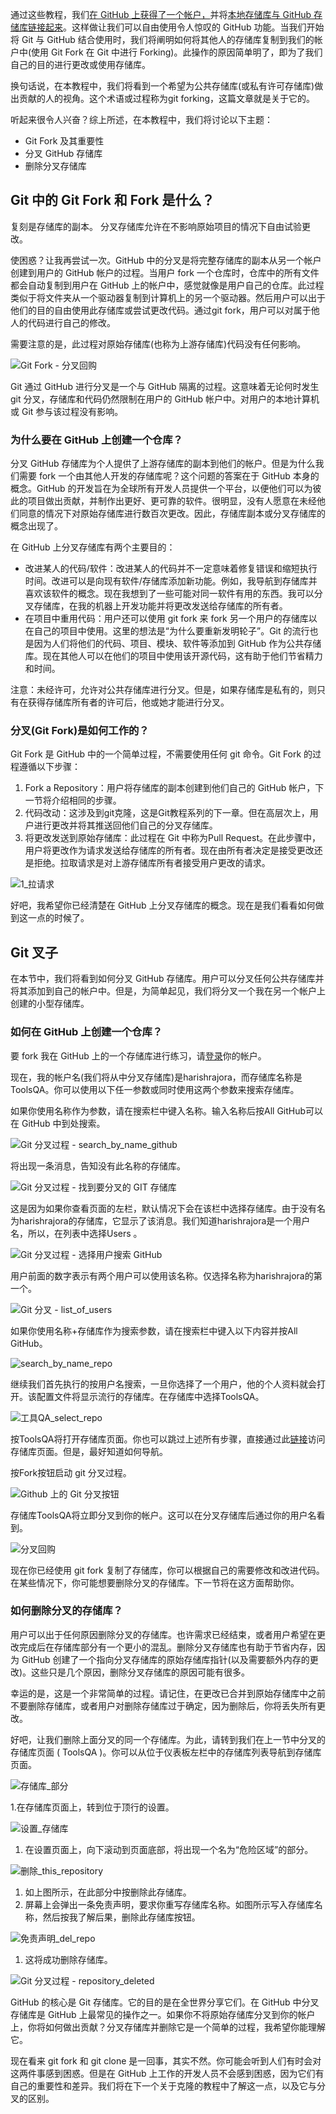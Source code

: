 通过这些教程，我们[在 GitHub 上获得了一个帐户，](https://www.toolsqa.com/git/how-to-create-github-account/)并将[本地存储库与 GitHub 存储库链接起来](https://www.toolsqa.com/git/create-github-repository/)。这样做让我们可以自由使用令人惊叹的 GitHub 功能。当我们开始将 Git 与 GitHub 结合使用时，我们将阐明如何将其他人的存储库复制到我们的帐户中(使用 Git Fork 在 Git 中进行 Forking)。此操作的原因简单明了，即为了我们自己的目的进行更改或使用存储库。

换句话说，在本教程中，我们将看到一个希望为公共存储库(或私有许可存储库)做出贡献的人的视角。这个术语或过程称为git forking，这篇文章就是关于它的。

听起来很令人兴奋？综上所述，在本教程中，我们将讨论以下主题：

-   Git Fork 及其重要性
-   分叉 GitHub 存储库
-   删除分叉存储库

## Git 中的 Git Fork 和 Fork 是什么？

复刻是存储库的副本。 分叉存储库允许在不影响原始项目的情况下自由试验更改。

使困惑？让我再尝试一次。GitHub 中的分叉是将完整存储库的副本从另一个帐户创建到用户的 GitHub 帐户的过程。当用户 fork 一个仓库时，仓库中的所有文件都会自动复制到用户在 GitHub 上的帐户中，感觉就像是用户自己的仓库。此过程类似于将文件夹从一个驱动器复制到计算机上的另一个驱动器。然后用户可以出于他们的目的自由使用此存储库或尝试更改代码。通过git fork，用户可以对属于他人的代码进行自己的修改。

需要注意的是，此过程对原始存储库(也称为上游存储库)代码没有任何影响。

![Git Fork - 分叉回购](https://www.toolsqa.com/gallery/Git/1.Git%20Fork%20-%20Fork%20a%20Repo.png)

Git 通过 GitHub 进行分叉是一个与 GitHub 隔离的过程。这意味着无论何时发生 git 分叉，存储库和代码仍然限制在用户的 GitHub 帐户中。对用户的本地计算机或 Git 参与该过程没有影响。

### 为什么要在 GitHub 上创建一个仓库？

分叉 GitHub 存储库为个人提供了上游存储库的副本到他们的帐户。但是为什么我们需要 fork 一个由其他人开发的存储库呢？这个问题的答案在于 GitHub 本身的概念。GitHub 的开发旨在为全球所有开发人员提供一个平台，以便他们可以为彼此的项目做出贡献，并制作出更好、更可靠的软件。很明显，没有人愿意在未经他们同意的情况下对原始存储库进行数百次更改。因此，存储库副本或分叉存储库的概念出现了。

在 GitHub 上分叉存储库有两个主要目的：

-   改进某人的代码/软件：改进某人的代码并不一定意味着修复错误和缩短执行时间。改进可以是向现有软件/存储库添加新功能。例如，我导航到存储库并喜欢该软件的概念。现在我想到了一些可能对同一软件有用的东西。我可以分叉存储库，在我的机器上开发功能并将更改发送给存储库的所有者。
-   在项目中重用代码：用户还可以使用 git fork 来 fork 另一个用户的存储库以在自己的项目中使用。这里的想法是“为什么要重新发明轮子”。Git 的流行也是因为人们将他们的代码、项目、模块、软件等添加到 GitHub 作为公共存储库。现在其他人可以在他们的项目中使用该开源代码，这有助于他们节省精力和时间。

注意：未经许可，允许对公共存储库进行分叉。但是，如果存储库是私有的，则只有在获得存储库所有者的许可后，他或她才能进行分叉。

### 分叉(Git Fork)是如何工作的？

Git Fork 是 GitHub 中的一个简单过程，不需要使用任何 git 命令。Git Fork 的过程遵循以下步骤：

1.  Fork a Repository：用户将存储库的副本创建到他们自己的 GitHub 帐户，下一节将介绍相同的步骤。
2.  代码改动：这涉及到git克隆，这是Git教程系列的下一章。但在高层次上，用户进行更改并将其推送回他们自己的分叉存储库。
3.  将更改发送到原始存储库：此过程在 Git 中称为Pull Request。在此步骤中，用户将更改作为请求发送给存储库的所有者。现在由所有者决定是接受更改还是拒绝。拉取请求是对上游存储库所有者接受用户更改的请求。

![1_拉请求](https://www.toolsqa.com/gallery/Git/2.1_Pull-Request.png)

好吧，我希望你已经清楚在 GitHub 上分叉存储库的概念。现在是我们看看如何做到这一点的时候了。

## Git 叉子

在本节中，我们将看到如何分叉 GitHub 存储库。用户可以分叉任何公共存储库并将其添加到自己的帐户中。但是，为简单起见，我们将分叉一个我在另一个帐户上创建的小型存储库。

### 如何在 GitHub 上创建一个仓库？

要 fork 我在 GitHub 上的一个存储库进行练习，请[登录](https://github.com/login)你的帐户。

现在，我的帐户名(我们将从中分叉存储库)是harishrajora，而存储库名称是ToolsQA。你可以使用以下任一参数或同时使用这两个参数来搜索存储库。

如果你使用名称作为参数，请在搜索栏中键入名称。输入名称后按All GitHub可以在 GitHub 中到处搜索。

![Git 分叉过程 - search_by_name_github](https://www.toolsqa.com/gallery/Git/3.Git%20Forking%20Process%20-%20search_by_name_github.png)

将出现一条消息，告知没有此名称的存储库。

![Git 分叉过程 - 找到要分叉的 GIT 存储库](https://www.toolsqa.com/gallery/Git/4.Git%20Forking%20Process%20-%20Find%20a%20GIT%20repo%20to%20fork.png)

这是因为如果你查看页面的左栏，默认情况下会在该栏中选择存储库。由于没有名为harishrajora的存储库，它显示了该消息。我们知道harishrajora是一个用户名，所以，在列表中选择Users 。

![Git 分叉过程 - 选择用户搜索 GitHub](https://www.toolsqa.com/gallery/Git/5.Git%20Forking%20Process%20-%20Select%20Users%20Search%20GitHub.png)

用户前面的数字表示有两个用户可以使用该名称。仅选择名称为harishrajora的第一个。

![Git 分叉 - list_of_users](https://www.toolsqa.com/gallery/Git/6.Git%20Forking%20-%20list_of_users.png)

如果你使用名称+存储库作为搜索参数，请在搜索栏中键入以下内容并按All GitHub。

![search_by_name_repo](https://www.toolsqa.com/gallery/Git/7.search_by_name_repo.png)

继续我们首先执行的按用户名搜索，一旦你选择了一个用户，他的个人资料就会打开。该配置文件将显示流行的存储库。在存储库中选择ToolsQA。

![工具QA_select_repo](https://www.toolsqa.com/gallery/Git/8.ToolsQA_select_repo.png)

按ToolsQA将打开存储库页面。你也可以跳过上述所有步骤，直接通过此[链接](https://github.com/harishrajora/ToolsQA)访问存储库页面。但是，最好知道如何导航。

按Fork按钮启动 git 分叉过程。

![Github 上的 Git 分叉按钮](https://www.toolsqa.com/gallery/Git/9.Git%20Forking%20button%20on%20Github.png)

存储库ToolsQA将立即分叉到你的帐户。这可以在分叉存储库后通过你的用户名看到。

![分叉回购](https://www.toolsqa.com/gallery/Git/10.forked_repo.png)

现在你已经使用 git fork 复制了存储库，你可以根据自己的需要修改和改进代码。在某些情况下，你可能想要删除分叉的存储库。下一节将在这方面帮助你。

### 如何删除分叉的存储库？

用户可以出于任何原因删除分叉的存储库。也许需求已经结束，或者用户希望在更改完成后在存储库部分有一个更小的混乱。删除分叉存储库也有助于节省内存，因为 GitHub 创建了一个指向分叉存储库的原始存储库指针(以及需要额外内存的更改)。这些只是几个原因，删除分叉存储库的原因可能有很多。

幸运的是，这是一个非常简单的过程。请记住，在更改已合并到原始存储库中之前不要删除存储库，或者用户对删除存储库过于确定，因为删除后，你将丢失所有更改。

好吧，让我们删除上面分叉的同一个存储库。为此，请转到我们在上一节中分叉的存储库页面 ( ToolsQA )。你可以从位于仪表板左栏中的存储库列表导航到存储库页面。

![存储库_部分](https://www.toolsqa.com/gallery/Git/11.repository_Section.png)

1.在存储库页面上，转到位于顶行的设置。

![设置_存储库](https://www.toolsqa.com/gallery/Git/12.Settings_Repository.png)

1.  在设置页面上，向下滚动到页面底部，将出现一个名为“危险区域”的部分。

![删除_this_repository](https://www.toolsqa.com/gallery/Git/13.delete_this_repository.png)

1.  如上图所示，在此部分中按删除此存储库。
2.  屏幕上会弹出一条免责声明，要求你重写存储库名称。如图所示写入存储库名称，然后按我了解后果，删除此存储库按钮。

![免责声明_del_repo](https://www.toolsqa.com/gallery/Git/14.disclaimer_del_repo.png)

1.  这将成功删除存储库。

![Git 分叉过程 - repository_deleted](https://www.toolsqa.com/gallery/Git/15.Git%20Forking%20Process%20-%20repository_deleted.png)

GitHub 的核心是 Git 存储库。它的目的是在全世界分享它们。在 GitHub 中分叉存储库是 GitHub 上最常见的操作之一。如果你不将原始存储库分叉到你的帐户上，你将如何做出贡献？分叉存储库并删除它是一个简单的过程，我希望你能理解它。

现在看来 git fork 和 git clone 是一回事，其实不然。你可能会听到人们有时会对这两件事感到困惑。但是在 GitHub 上工作的开发人员不会感到困惑，因为它们有自己的重要性和差异。我们将在下一个关于克隆的教程中了解这一点，以及它与分叉的区别。